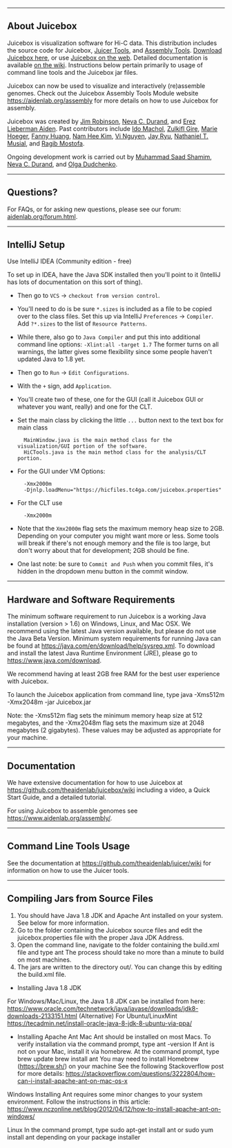 --------------
About Juicebox
--------------
Juicebox is visualization software for Hi-C data.  This distribution includes the source code for Juicebox, <a href="https://github.com/theaidenlab/juicer/wiki/Download">Juicer Tools</a>, and <a href="https://aidenlab.org/assembly/">Assembly Tools</a>.  <a href="https://github.com/theaidenlab/juicebox/wiki/Download">Download Juicebox here</a>, or use <a href="https://aidenlab.org/juicebox">Juicebox on the web</a>.  Detailed documentation is available <a href="https://github.com/theaidenlab/juicebox/wiki">on the wiki</a>. Instructions below pertain primarily to usage of command line tools and the Juicebox jar files.

Juicebox can now be used to visualize and interactively (re)assemble genomes. 
Check out the Juicebox Assembly Tools Module website https://aidenlab.org/assembly for 
more details on how to use Juicebox for assembly.


Juicebox was created by <a href="https://github.com/jrobinso">Jim Robinson</a>,
<a href="https://github.com/nchernia">Neva C. Durand</a>, and <a href="http://www.erez.com/">Erez Lieberman Aiden</a>. Past contributors include <a href="https://github.com/imachol">Ido Machol</a>, <a href="https://github.com/zgire">Zulkifl Gire</a>, <a href="https://github.com/mhoeger">Marie Hoeger</a>, <a href="https://github.com/asddf123789">Fanny Huang</a>, <a href="https://github.com/mikeehman">Nam Hee Kim</a>, <a href="https://github.com/nguyenkvi">Vi Nguyen</a>, <a href="https://github.com/bluejay9676">Jay Ryu</a>, <a href="https://github.com/musianat">Nathaniel T. Musial</a>, and <a href="https://github.com/ranganmostofa11">Ragib Mostofa</a>.

Ongoing development work is carried out by <a href="https://github.com/sa501428">Muhammad Saad Shamim</a>, <a href="https://github.com/nchernia">Neva C. Durand</a>, and <a href="https://github.com/dudcha">Olga Dudchenko</a>.

--------------
Questions?
--------------

For FAQs, or for asking new questions, please see our forum: <a href="https://aidenlab.org/forum.html">aidenlab.org/forum.html</a>.

--------------
IntelliJ Setup
--------------

Use IntelliJ IDEA (Community edition - free)

To set up in IDEA, have the Java SDK installed
then you'll point to it (IntelliJ has lots of documentation on this sort of thing).

* Then go to `VCS` -> `checkout from version control`.
* You'll need to do is be sure `*.sizes` is included as a file to be copied over to the class files.
Set this up via IntelliJ `Preferences` -> `Compiler`. Add `?*.sizes` to the list of `Resource Patterns`.
* While there, also go to `Java Compiler` and put this into additional command line options: `-Xlint:all -target 1.7`
The former turns on all warnings, the latter gives some flexibility since some people haven't updated Java to 1.8 yet.
* Then go to `Run` -> `Edit Configurations`.
* With the `+` sign, add `Application`.
* You'll create two of these, one for the GUI (call it Juicebox GUI or whatever you want, really) and one for the CLT.
* Set the main class by clicking the little `...` button next to the text box for main class

        MainWindow.java is the main method class for the visualization/GUI portion of the software.
        HiCTools.java is the main method class for the analysis/CLT portion.

* For the GUI under VM Options:

        -Xmx2000m
        -Djnlp.loadMenu="https://hicfiles.tc4ga.com/juicebox.properties"

* For the CLT use

        -Xmx2000m

* Note that the `Xmx2000m` flag sets the maximum memory heap size to 2GB.
Depending on your computer you might want more or less.
Some tools will break if there's not enough memory and the file is too large,
but don't worry about that for development; 2GB should be fine.
* One last note: be sure to `Commit and Push` when you commit files, it's hidden in the dropdown menu button in the
commit window.

----------------------------------
Hardware and Software Requirements
----------------------------------
The minimum software requirement to run Juicebox is a working Java installation
(version > 1.6) on Windows, Linux, and Mac OSX.  We recommend using the latest
Java version available, but please do not use the Java Beta Version. Minimum
system requirements for running Java can be found at
https://java.com/en/download/help/sysreq.xml. To download and install the latest
Java Runtime Environment (JRE), please go to https://www.java.com/download.

We recommend having at least 2GB free RAM for the best user experience with
Juicebox.

To launch the Juicebox application from command line, type
  java -Xms512m -Xmx2048m -jar Juicebox.jar

Note: the -Xms512m flag sets the minimum memory heap size at 512 megabytes, and
the -Xmx2048m flag sets the maximum size at 2048 megabytes (2 gigabytes). These
values may be adjusted as appropriate for your machine.

-------------
Documentation
-------------
We have extensive documentation for how to use Juicebox at
https://github.com/theaidenlab/juicebox/wiki including a video, a Quick Start Guide, and a
detailed tutorial.

For using Juicebox to assemble genomes see https://www.aidenlab.org/assembly/.

------------------------
Command Line Tools Usage
------------------------

See the documentation at https://github.com/theaidenlab/juicer/wiki for information
on how to use the Juicer tools.

--------------------------------
Compiling Jars from Source Files
--------------------------------
1. You should have Java 1.8 JDK and Apache Ant installed on your system. See
   below for more information.
2. Go to the folder containing the Juicebox source files and edit the
   juicebox.properties file with the proper Java JDK Address.
3. Open the command line, navigate to the folder containing the build.xml file
   and type
     ant
   The process should take no more than a minute to build on most machines.
4. The jars are written to the directory out/.  You can change this by editing
   the build.xml file.

* Installing Java 1.8 JDK

For Windows/Mac/Linux, the Java 1.8 JDK can be installed from here:
https://www.oracle.com/technetwork/java/javase/downloads/jdk8-downloads-2133151.html
(Alternative) For Ubuntu/LinuxMint
https://tecadmin.net/install-oracle-java-8-jdk-8-ubuntu-via-ppa/

* Installing Apache Ant
Mac
  Ant should be installed on most Macs. To verify installation via the command
  prompt, type
    ant -version
  If Ant is not on your Mac, install it via homebrew. At the command prompt, type
    brew update
    brew install ant
  You may need to install Homebrew (https://brew.sh/) on your machine
  See the following Stackoverflow post for more details:
  https://stackoverflow.com/questions/3222804/how-can-i-install-apache-ant-on-mac-os-x

Windows
  Installing Ant requires some minor changes to your system environment. Follow
  the instructions in this article:
  https://www.nczonline.net/blog/2012/04/12/how-to-install-apache-ant-on-windows/

Linux
  In the command prompt, type
    sudo apt-get install ant
  or
    sudo yum install ant
  depending on your package installer
